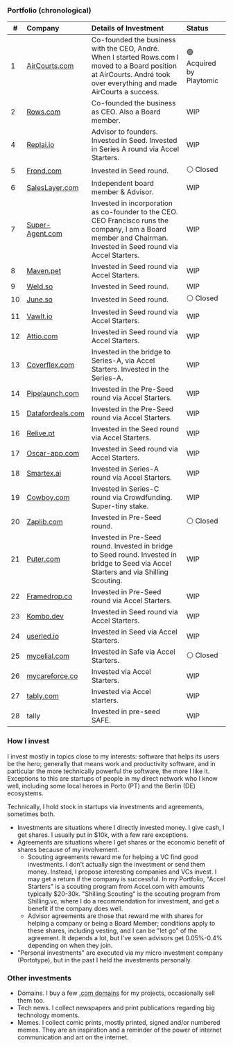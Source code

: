 ### Portfolio (chronological)

| #  | Company | Details of Investment | Status |
| -- | :------ | :----------------------------- | :---- |
| 1  | [AirCourts.com](https://aircourts.com) |  Co-founded the business with the CEO, André. When I started Rows.com I moved to a Board position at AirCourts. André took over everything and made AirCourts a success. | 🟢 Acquired by Playtomic | 
| 2  | [Rows.com](https://rows.com)           | Co-founded the business as CEO. Also a Board member. | WIP | 
| 4  | [Replai.io](https://replai.io)         | Advisor to founders. Invested in Seed. Invested in Series A round via Accel Starters. | WIP |
| 5  | [Frond.com](https://frond.com)         | Invested in Seed round. | ⚪️ Closed |
| 6  | [SalesLayer.com](https://saleslayer.com) | Independent board member & Advisor. | WIP |
| 7  | [Super-Agent.com](https://super-agent.com) | Invested in incorporation as co-founder to the CEO. CEO Francisco runs the company, I am a Board member and Chairman. Invested in Seed round via Accel Starters. | WIP | 
| 8  | [Maven.pet](https://maven.pet) | Invested in Seed round via Accel Starters. | WIP |
| 9  | [Weld.so](https://weld.so) | Invested in Seed round. | WIP |
| 10 | [June.so](https://june.so) | Invested in Seed round. | ⚪️ Closed |
| 11 | [Vawlt.io](https://vawlt.io) | Invested in Seed round via Accel Starters. | WIP |
| 12 | [Attio.com](https://attio.com) | Invested in Seed round via Accel Starters. | WIP |
| 13 | [Coverflex.com](https://coverflex.com) | Invested in the bridge to Series-A, via Accel Starters. Invested in the Series-A. | WIP | 
| 14 | [Pipelaunch.com](https://pipelaunch.com) | Invested in the Pre-Seed round via Accel Starters. | WIP |
| 15 | [Datafordeals.com](https://datafordeals.com) | Invested in the Pre-Seed round via Accel Starters. | WIP |
| 16 | [Relive.pt](https://relive.pt) | Invested in the Seed round via Accel Starters. | WIP |
| 17 | [Oscar-app.com](https://oscar-app.com) | Invested in Seed round via Accel Starters. | WIP |
| 18 | [Smartex.ai](https://smartex.ai) | Invested in Series-A round via Accel Starters. | WIP |
| 19 | [Cowboy.com](https://cowboy.com) | Invested in Series-C round via Crowdfunding. Super-tiny stake. | WIP | 
| 20 | [Zaplib.com](https://zaplib.com) | Invested in Pre-Seed round. | ⚪️ Closed |
| 21 | [Puter.com](https://puter.com) | Invested in Pre-Seed round. Invested in bridge to Seed round. Invested in bridge to Seed via Accel Starters and via Shilling Scouting. | WIP |
| 22 | [Framedrop.co](https://framedrop.co) | Invested in Pre-Seed round via Accel Starters. | WIP | 
| 23 | [Kombo.dev](Kombo.dev) | Invested in Seed round via Accel Starters. | WIP |
| 24 | [userled.io](https://www.userled.io) | Invested in Seed via Accel Starters. | WIP |
| 25 | [mycelial.com](https://mycelial.com) | Invested in Safe via Accel Starters. | ⚪️ Closed |
| 26 | [mycareforce.co](https://mycareforce.co) | Invested via Accel Starters. | WIP |
| 27 | [tably.com](https://tably.com) | Invested via Accel starters. | WIP |
| 28 | tally | Invested in pre-seed SAFE. | WIP |

### How I invest

I invest mostly in topics close to my interests: software that helps its users be the hero; generally that means work and productivity software, and in particular the more technically powerful the software, the more I like it. Exceptions to this are startups of people in my direct network who I know well, including some local heroes in Porto (PT) and the Berlin (DE) ecosystems. 

Technically, I hold stock in startups via investments and agreements, sometimes both. 
- Investments are situations where I directly invested money. I give cash, I get shares. I usually put in $10k, with a few rare exceptions.
- Agreements are situations where I get shares or the economic benefit of shares because of my involvement.
    - Scouting agreements reward me for helping a VC find good investments. I don't actually sign the investment or send them money. Instead, I propose interesting companies and VCs invest. I may get a return if the company is successful. In my Portfolio, "Accel Starters" is a scouting program from Accel.com with amounts typically $20-30k. "Shilling Scouting" is the scouting program from Shilling.vc, where I do a recommendation for investment, and get a benefit if the company does well. 
    - Advisor agreements are those that reward me with shares for helping a company or being a Board Member; conditions apply to these shares, including vesting, and I can be "let go" of the agreement. It depends a lot, but I've seen advisors get 0.05%-0.4% depending on when they join.
- "Personal investments" are executed via my micro investment company (Portotype), but in the past I held the investments personally.

### Other investments

- Domains. I buy a few [.com domains](../domains/) for my projects, occasionally sell them too. 
- Tech news. I collect newspapers and print publications regarding big technology moments.
- Memes. I collect comic prints, mostly printed, signed and/or numbered memes. They are an inspiration and a reminder of the power of internet communication and art on the internet.
